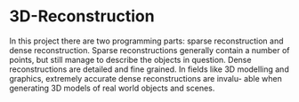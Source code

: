 # 3D-Reconstruction
In this project there are two programming parts: sparse reconstruction and dense reconstruction. Sparse 
reconstructions generally contain a number of points, but still manage to describe the objects in question. 
Dense reconstructions are detailed and fine grained. In fields like 3D modelling and graphics, extremely
accurate dense reconstructions are invalu- able when generating 3D models of real world objects and scenes.
